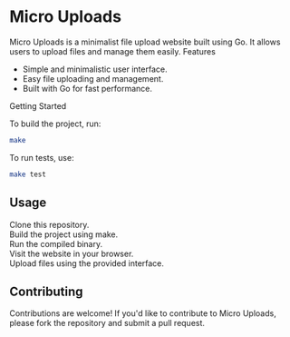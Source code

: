 # Micro Uploads

Micro Uploads is a minimalist file upload website built using Go. It allows users to upload files and manage them easily.
Features

- Simple and minimalistic user interface.
- Easy file uploading and management.
- Built with Go for fast performance.

Getting Started

To build the project, run:

```bash
make
```

To run tests, use:

```bash
make test
```

## Usage

Clone this repository.  
Build the project using make.  
Run the compiled binary.  
Visit the website in your browser.  
Upload files using the provided interface.  

## Contributing

Contributions are welcome! If you'd like to contribute to Micro Uploads, please fork the repository and submit a pull request.
